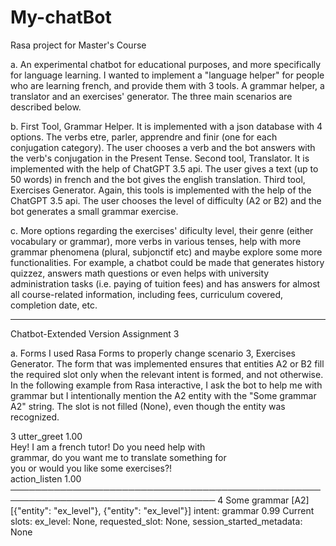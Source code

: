 # My-chatBot
Rasa project for Master's Course 

a. An experimental chatbot for educational purposes, and more specifically for language learning. I wanted to implement a "language helper" for people who are learning french, and provide
them with 3 tools. A grammar helper, a translator and an exercises' generator. The three main scenarios are described below.

b. First Tool, Grammar Helper. It is implemented with a json database with 4 options. The verbs etre, parler, apprendre and finir (one for each conjugation category). The user chooses a verb
and the bot answers with the verb's conjugation in the Present Tense. 
  Second tool, Translator. It is implemented with the help of ChatGPT 3.5 api. The user gives a text (up to 50 words) in french
and the bot gives the english translation. 
  Third tool, Exercises Generator. Again, this tools is implemented with the help of the ChatGPT 3.5 api. The user chooses the level of difficulty (A2 or B2) and the bot generates a small grammar
exercise.

c. More options regarding the exercises' dificulty level, their genre (either vocabulary or grammar), more verbs in various tenses, help with more grammar phenomena (plural, subjonctif etc) and maybe explore 
some more functionalities. For example, a chatbot could be made that generates history quizzez, answers math questions or even helps with university administration tasks (i.e. paying of tuition fees) and 
has answers for almost all course-related information, including fees, curriculum covered, completion date, etc. 

------------------------------------------------------------------------------------------------------------------------------------------------------------------------------------------------------------------------------

Chatbot-Extended Version Assignment 3

a. Forms
I used Rasa Forms to properly change scenario 3, Exercises Generator. The form that was implemented ensures that entities A2 or B2 fill the required slot only when the relevant intent is formed, and not otherwise.
In the following example from Rasa interactive, I ask the bot to help me with grammar but I intentionally mention the A2 entity with the "Some grammar A2" string. The slot is not filled (None), even though the entity was recognized.

 3    utter_greet 1.00                                                             
      Hey! I am a french tutor! Do you need help with                              
      grammar, do you want me to translate something for                           
      you or would you like some exercises?!                                       
      action_listen 1.00                                                           
───────────────────────────────────────────────────────────────────────────────────
 4                                                                    Some grammar 
                                                                   [A2][{"entity": 
                                                                      "ex_level"}, 
                                                                        {"entity": 
                                                                      "ex_level"}] 
                                                              intent: grammar 0.99 
Current slots: 
        ex_level: None, requested_slot: None, session_started_metadata: None

